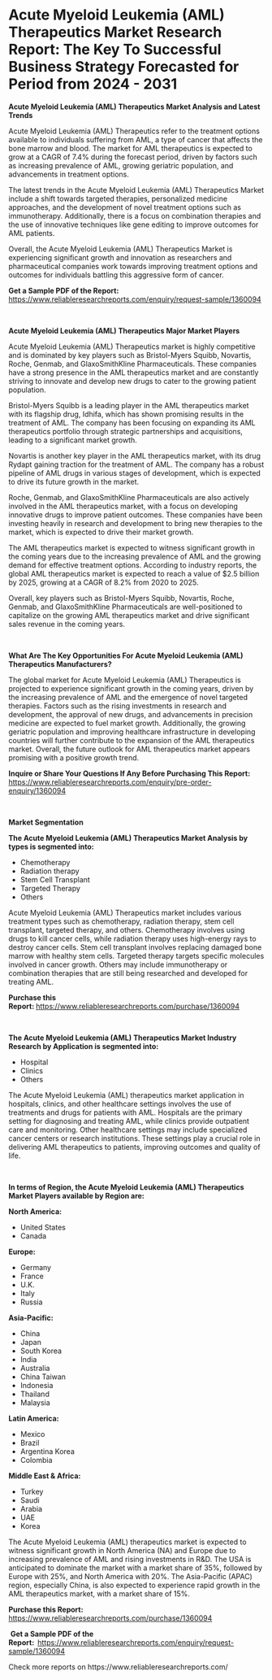 <p><h1>Acute Myeloid Leukemia (AML) Therapeutics Market Research Report: The Key To Successful Business Strategy Forecasted for Period from 2024 - 2031</h1></p><p><strong>Acute Myeloid Leukemia (AML) Therapeutics Market Analysis and Latest Trends</strong></p>
<p><p>Acute Myeloid Leukemia (AML) Therapeutics refer to the treatment options available to individuals suffering from AML, a type of cancer that affects the bone marrow and blood. The market for AML therapeutics is expected to grow at a CAGR of 7.4% during the forecast period, driven by factors such as increasing prevalence of AML, growing geriatric population, and advancements in treatment options.</p><p>The latest trends in the Acute Myeloid Leukemia (AML) Therapeutics Market include a shift towards targeted therapies, personalized medicine approaches, and the development of novel treatment options such as immunotherapy. Additionally, there is a focus on combination therapies and the use of innovative techniques like gene editing to improve outcomes for AML patients.</p><p>Overall, the Acute Myeloid Leukemia (AML) Therapeutics Market is experiencing significant growth and innovation as researchers and pharmaceutical companies work towards improving treatment options and outcomes for individuals battling this aggressive form of cancer.</p></p>
<p><strong>Get a Sample PDF of the Report:&nbsp;</strong> <a href="https://www.reliableresearchreports.com/enquiry/request-sample/1360094">https://www.reliableresearchreports.com/enquiry/request-sample/1360094</a></p>
<p>&nbsp;</p>
<p><strong>Acute Myeloid Leukemia (AML) Therapeutics Major Market Players</strong></p>
<p><p>Acute Myeloid Leukemia (AML) Therapeutics market is highly competitive and is dominated by key players such as Bristol-Myers Squibb, Novartis, Roche, Genmab, and GlaxoSmithKline Pharmaceuticals. These companies have a strong presence in the AML therapeutics market and are constantly striving to innovate and develop new drugs to cater to the growing patient population.</p><p>Bristol-Myers Squibb is a leading player in the AML therapeutics market with its flagship drug, Idhifa, which has shown promising results in the treatment of AML. The company has been focusing on expanding its AML therapeutics portfolio through strategic partnerships and acquisitions, leading to a significant market growth.</p><p>Novartis is another key player in the AML therapeutics market, with its drug Rydapt gaining traction for the treatment of AML. The company has a robust pipeline of AML drugs in various stages of development, which is expected to drive its future growth in the market.</p><p>Roche, Genmab, and GlaxoSmithKline Pharmaceuticals are also actively involved in the AML therapeutics market, with a focus on developing innovative drugs to improve patient outcomes. These companies have been investing heavily in research and development to bring new therapies to the market, which is expected to drive their market growth.</p><p>The AML therapeutics market is expected to witness significant growth in the coming years due to the increasing prevalence of AML and the growing demand for effective treatment options. According to industry reports, the global AML therapeutics market is expected to reach a value of $2.5 billion by 2025, growing at a CAGR of 8.2% from 2020 to 2025.</p><p>Overall, key players such as Bristol-Myers Squibb, Novartis, Roche, Genmab, and GlaxoSmithKline Pharmaceuticals are well-positioned to capitalize on the growing AML therapeutics market and drive significant sales revenue in the coming years.</p></p>
<p>&nbsp;</p>
<p><strong>What Are The Key Opportunities For Acute Myeloid Leukemia (AML) Therapeutics Manufacturers?</strong></p>
<p><p>The global market for Acute Myeloid Leukemia (AML) Therapeutics is projected to experience significant growth in the coming years, driven by the increasing prevalence of AML and the emergence of novel targeted therapies. Factors such as the rising investments in research and development, the approval of new drugs, and advancements in precision medicine are expected to fuel market growth. Additionally, the growing geriatric population and improving healthcare infrastructure in developing countries will further contribute to the expansion of the AML therapeutics market. Overall, the future outlook for AML therapeutics market appears promising with a positive growth trend.</p></p>
<p><strong>Inquire or Share Your Questions If Any Before Purchasing This Report:</strong> <a href="https://www.reliableresearchreports.com/enquiry/pre-order-enquiry/1360094">https://www.reliableresearchreports.com/enquiry/pre-order-enquiry/1360094</a></p>
<p>&nbsp;</p>
<p><strong>Market Segmentation</strong></p>
<p><strong>The Acute Myeloid Leukemia (AML) Therapeutics Market Analysis by types is segmented into:</strong></p>
<p><ul><li>Chemotherapy</li><li>Radiation therapy</li><li>Stem Cell Transplant</li><li>Targeted Therapy</li><li>Others</li></ul></p>
<p><p>Acute Myeloid Leukemia (AML) Therapeutics market includes various treatment types such as chemotherapy, radiation therapy, stem cell transplant, targeted therapy, and others. Chemotherapy involves using drugs to kill cancer cells, while radiation therapy uses high-energy rays to destroy cancer cells. Stem cell transplant involves replacing damaged bone marrow with healthy stem cells. Targeted therapy targets specific molecules involved in cancer growth. Others may include immunotherapy or combination therapies that are still being researched and developed for treating AML.</p></p>
<p><strong>Purchase this Report:&nbsp;</strong><a href="https://www.reliableresearchreports.com/purchase/1360094">https://www.reliableresearchreports.com/purchase/1360094</a></p>
<p>&nbsp;</p>
<p><strong>The Acute Myeloid Leukemia (AML) Therapeutics Market Industry Research by Application is segmented into:</strong></p>
<p><ul><li>Hospital</li><li>Clinics</li><li>Others</li></ul></p>
<p><p>The Acute Myeloid Leukemia (AML) therapeutics market application in hospitals, clinics, and other healthcare settings involves the use of treatments and drugs for patients with AML. Hospitals are the primary setting for diagnosing and treating AML, while clinics provide outpatient care and monitoring. Other healthcare settings may include specialized cancer centers or research institutions. These settings play a crucial role in delivering AML therapeutics to patients, improving outcomes and quality of life.</p></p>
<p>&nbsp;</p>
<p><strong>In terms of Region, the Acute Myeloid Leukemia (AML) Therapeutics Market Players available by Region are:</strong></p>
<p>
    <p> <strong> North America: </strong>
        <ul>
            <li>United States</li>
            <li>Canada</li>
        </ul>
        </p> 
    <p> <strong> Europe: </strong>
        <ul>
            <li>Germany</li>
            <li>France</li>
            <li>U.K.</li>
            <li>Italy</li>
            <li>Russia</li>
        </ul>
        </p> 
    <p> <strong> Asia-Pacific: </strong>
        <ul>
            <li>China</li>
            <li>Japan</li>
            <li>South Korea</li>
            <li>India</li>
            <li>Australia</li>
            <li>China Taiwan</li>
            <li>Indonesia</li>
            <li>Thailand</li>
            <li>Malaysia</li>
        </ul>
        </p> 
    <p> <strong> Latin America: </strong>
        <ul>
            <li>Mexico</li>
            <li>Brazil</li>
            <li>Argentina Korea</li>
            <li>Colombia</li>
        </ul>
        </p> 
    <p> <strong> Middle East & Africa: </strong>
        <ul>
            <li>Turkey</li>
            <li>Saudi</li>
            <li>Arabia</li>
            <li>UAE</li>
            <li>Korea</li>
        </ul>
    </p>
    </p>
<p><p>The Acute Myeloid Leukemia (AML) therapeutics market is expected to witness significant growth in North America (NA) and Europe due to increasing prevalence of AML and rising investments in R&D. The USA is anticipated to dominate the market with a market share of 35%, followed by Europe with 25%, and North America with 20%. The Asia-Pacific (APAC) region, especially China, is also expected to experience rapid growth in the AML therapeutics market, with a market share of 15%.</p></p>
<p><strong>Purchase this Report: </strong><a href="https://www.reliableresearchreports.com/purchase/1360094">https://www.reliableresearchreports.com/purchase/1360094</a></p>
<p>&nbsp;<strong>Get a Sample PDF of the Report:&nbsp;&nbsp;</strong><a href="https://www.reliableresearchreports.com/enquiry/request-sample/1360094">https://www.reliableresearchreports.com/enquiry/request-sample/1360094</a></p>
<p><strong></strong></p>
<p>Check more reports on https://www.reliableresearchreports.com/</p>